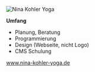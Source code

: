 ![Nina Kohler Yoga](/img/work/ninakohleryoga/thumb.jpg)

**Umfang**

- Planung, Beratung
- Programmierung
- Design (Webseite, nicht Logo)
- CMS Schulung

<a href="http://www.nina-kohler-yoga.de" target="_blank" rel="external">www.nina-kohler-yoga.de</a>